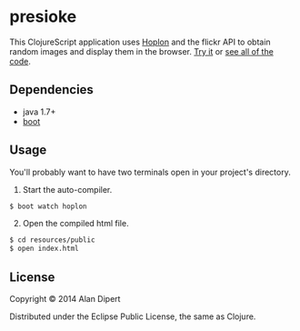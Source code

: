 # presioke

This ClojureScript application uses [Hoplon](http://hoplon.io) and the flickr API to
obtain random images and display them in the browser.  [Try it](http://alandipert.github.io/presioke/) or [see all of the code](https://github.com/tailrecursion/presioke/blob/master/src/index.cljs.hl).

## Dependencies

- java 1.7+
- [boot][1]

## Usage

You'll probably want to have two terminals open in your project's
directory.

1. Start the auto-compiler.

```bash
$ boot watch hoplon
```

2. Open the compiled html file.

```bash
$ cd resources/public
$ open index.html
```

[1]: https://github.com/tailrecursion/boot

## License

Copyright © 2014 Alan Dipert

Distributed under the Eclipse Public License, the same as Clojure.
